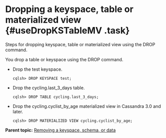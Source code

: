 # Dropping a keyspace, table or materialized view {#useDropKSTableMV .task}

Steps for dropping keyspace, table or materialized view using the DROP command.

You drop a table or keyspace using the DROP command.

-   Drop the test keyspace.

    ```
    cqlsh> DROP KEYSPACE test;
    ```

-   Drop the cycling.last\_3\_days table.

    ```
    cqlsh> DROP TABLE cycling.last_3_days;
    ```

-   Drop the cycling.cyclist\_by\_age materialized view in Cassandra 3.0 and later.

    ```
    cqlsh> DROP MATERIALIZED VIEW cycling.cyclist_by_age;
    ```


**Parent topic:** [Removing a keyspace, schema, or data](../../cql/cql_using/useRemoveData.md)

